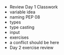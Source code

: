 * Review Day 1 Classwork
* variable idea
* naming PEP 08
* types
* type casting
* input
* exercises
* a conflict should be here
* Day 2 exercise review
